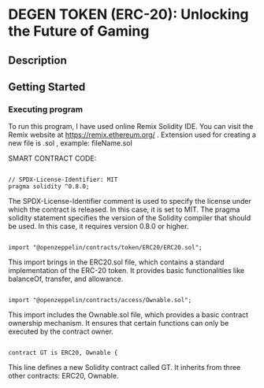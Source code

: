 # DEGEN TOKEN (ERC-20): Unlocking the Future of Gaming


## Description


## Getting Started

### Executing program

To run this program, I have used online Remix Solidity IDE. You can visit the Remix website at https://remix.ethereum.org/ .
Extension used for creating a new file is .sol , example: fileName.sol

SMART CONTRACT CODE:

```solidity

// SPDX-License-Identifier: MIT
pragma solidity ^0.8.0;

```
The SPDX-License-Identifier comment is used to specify the license under which the contract is released. In this case, it is set to MIT.
The pragma solidity statement specifies the version of the Solidity compiler that should be used. In this case, it requires version 0.8.0 or higher.

```solidity

import "@openzeppelin/contracts/token/ERC20/ERC20.sol";

```

This import brings in the ERC20.sol file, which contains a standard implementation of the ERC-20 token. It provides basic functionalities like balanceOf, transfer, and allowance.

```solidity

import "@openzeppelin/contracts/access/Ownable.sol";

```

This import includes the Ownable.sol file, which provides a basic contract ownership mechanism. It ensures that certain functions can only be executed by the contract owner.

```solidity

contract GT is ERC20, Ownable {

```

This line defines a new Solidity contract called GT. It inherits from three other contracts: ERC20, Ownable.
